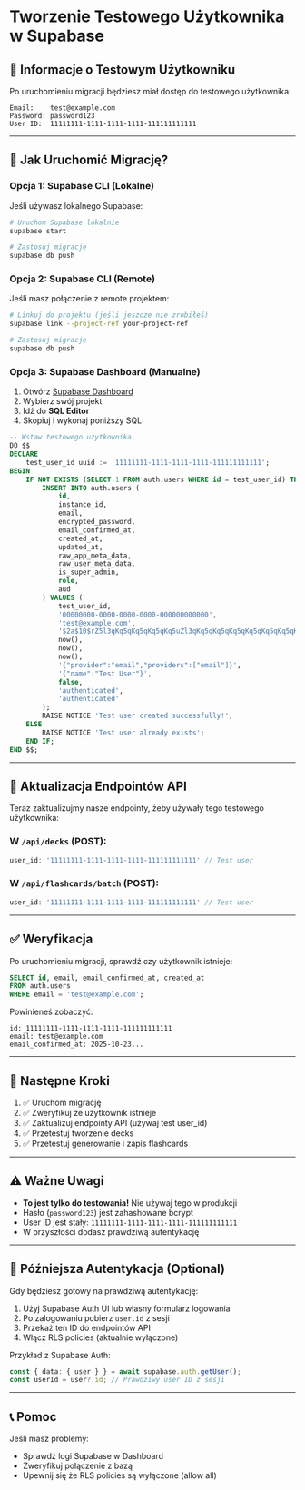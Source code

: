 # Tworzenie Testowego Użytkownika w Supabase

## 📝 Informacje o Testowym Użytkowniku

Po uruchomieniu migracji będziesz miał dostęp do testowego użytkownika:

```
Email:    test@example.com
Password: password123
User ID:  11111111-1111-1111-1111-111111111111
```

---

## 🚀 Jak Uruchomić Migrację?

### Opcja 1: Supabase CLI (Lokalne)

Jeśli używasz lokalnego Supabase:

```bash
# Uruchom Supabase lokalnie
supabase start

# Zastosuj migracje
supabase db push
```

### Opcja 2: Supabase CLI (Remote)

Jeśli masz połączenie z remote projektem:

```bash
# Linkuj do projektu (jeśli jeszcze nie zrobiłeś)
supabase link --project-ref your-project-ref

# Zastosuj migracje
supabase db push
```

### Opcja 3: Supabase Dashboard (Manualne)

1. Otwórz [Supabase Dashboard](https://app.supabase.com)
2. Wybierz swój projekt
3. Idź do **SQL Editor**
4. Skopiuj i wykonaj poniższy SQL:

```sql
-- Wstaw testowego użytkownika
DO $$
DECLARE
    test_user_id uuid := '11111111-1111-1111-1111-111111111111';
BEGIN
    IF NOT EXISTS (SELECT 1 FROM auth.users WHERE id = test_user_id) THEN
        INSERT INTO auth.users (
            id,
            instance_id,
            email,
            encrypted_password,
            email_confirmed_at,
            created_at,
            updated_at,
            raw_app_meta_data,
            raw_user_meta_data,
            is_super_admin,
            role,
            aud
        ) VALUES (
            test_user_id,
            '00000000-0000-0000-0000-000000000000',
            'test@example.com',
            '$2a$10$rZ5l3qKq5qKq5qKq5qKq5uZl3qKq5qKq5qKq5qKq5qKq5qKq5qKq5',
            now(),
            now(),
            now(),
            '{"provider":"email","providers":["email"]}',
            '{"name":"Test User"}',
            false,
            'authenticated',
            'authenticated'
        );
        RAISE NOTICE 'Test user created successfully!';
    ELSE
        RAISE NOTICE 'Test user already exists';
    END IF;
END $$;
```

---

## 🔧 Aktualizacja Endpointów API

Teraz zaktualizujmy nasze endpointy, żeby używały tego testowego użytkownika:

### W `/api/decks` (POST):
```typescript
user_id: '11111111-1111-1111-1111-111111111111' // Test user
```

### W `/api/flashcards/batch` (POST):
```typescript
user_id: '11111111-1111-1111-1111-111111111111' // Test user
```

---

## ✅ Weryfikacja

Po uruchomieniu migracji, sprawdź czy użytkownik istnieje:

```sql
SELECT id, email, email_confirmed_at, created_at 
FROM auth.users 
WHERE email = 'test@example.com';
```

Powinieneś zobaczyć:
```
id: 11111111-1111-1111-1111-111111111111
email: test@example.com
email_confirmed_at: 2025-10-23...
```

---

## 🎯 Następne Kroki

1. ✅ Uruchom migrację
2. ✅ Zweryfikuj że użytkownik istnieje
3. ✅ Zaktualizuj endpointy API (używaj test user_id)
4. ✅ Przetestuj tworzenie decks
5. ✅ Przetestuj generowanie i zapis flashcards

---

## ⚠️ Ważne Uwagi

- **To jest tylko do testowania!** Nie używaj tego w produkcji
- Hasło (`password123`) jest zahashowane bcrypt
- User ID jest stały: `11111111-1111-1111-1111-111111111111`
- W przyszłości dodasz prawdziwą autentykację

---

## 🔐 Późniejsza Autentykacja (Optional)

Gdy będziesz gotowy na prawdziwą autentykację:

1. Użyj Supabase Auth UI lub własny formularz logowania
2. Po zalogowaniu pobierz `user.id` z sesji
3. Przekaż ten ID do endpointów API
4. Włącz RLS policies (aktualnie wyłączone)

Przykład z Supabase Auth:
```typescript
const { data: { user } } = await supabase.auth.getUser();
const userId = user?.id; // Prawdziwy user ID z sesji
```

---

## 📞 Pomoc

Jeśli masz problemy:
- Sprawdź logi Supabase w Dashboard
- Zweryfikuj połączenie z bazą
- Upewnij się że RLS policies są wyłączone (allow all)






